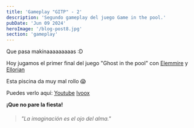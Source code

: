 ```yaml
---
title: 'Gameplay "GITP" - 2'
description: 'Segundo gameplay del juego Game in the pool.'
pubDate: 'Jun 09 2024'
heroImage: '/blog-post8.jpg'
section: 'gameplay'
---
```


Que pasa makinaaaaaaaaas :D

Hoy jugamos el primer final del juego "Ghost in the pool" con <a href="https://www.instagram.com/elemmire1988?utm_source=qr&igsh=MWgwcm84ZmxwaDVmYQ%3D%3D" target="_blank">Elemmire</a> y <a href="https://www.ellorian.es" target="_blank">Ellorian</a> 

Esta piscina da muy mal rollo &#128561;

Puedes verlo aquí:
<a href="https://www.youtube.com/watch?v=sxJEM7behxk" target="_blank">Youtube</a>
<a href="https://go.ivoox.com/rf/129987697" target="_blank">Ivoox</a>


**¡Que no pare la fiesta!**

> ###### "La imaginación es el ojo del alma."

